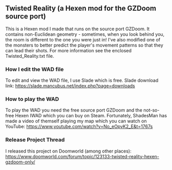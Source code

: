 ## Twisted Reality (a Hexen mod for the GZDoom source port)

This is a Hexen mod I made that runs on the source port GZDoom.
It contains non-Euclidean geometry - sometimes, when you look behind
you, the room is different to the one you were just in!  I've also 
modified one of the monsters to better predict the player's movement
patterns so that they can lead their shots.  For more information see
the enclosed Twisted_Reality.txt file.

### How I edit the WAD file
To edit and view the WAD file, I use Slade which is free.
Slade download link: https://slade.mancubus.net/index.php?page=downloads

### How to play the WAD
To play the WAD you need the free source port GZDoom and the
not-so-free Hexen IWAD which you can buy on Steam.  Fortunately, ShadesMan has
made a video of themself playing my map which you can watch on YouTube:
https://www.youtube.com/watch?v=No_eOpvK2_E&t=1767s

### Release Project Thread
I released this project on Doomworld (among other places):
https://www.doomworld.com/forum/topic/123133-twisted-reality-hexen-gzdoom-only/
